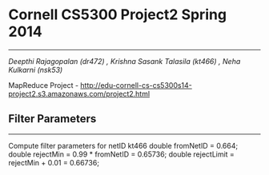 # Cornell CS5300 Project2 Spring 2014
---------------------------------------
*Deepthi Rajagopalan (dr472) , Krishna Sasank Talasila (kt466) , Neha Kulkarni (nsk53)*

MapReduce Project - http://edu-cornell-cs-cs5300s14-project2.s3.amazonaws.com/project2.html


## Filter Parameters
---------------------------------------

Compute filter parameters for netID kt466
	double fromNetID = 0.664;
	double rejectMin = 0.99 * fromNetID = 0.65736;
	double rejectLimit = rejectMin + 0.01 = 0.66736;


 


